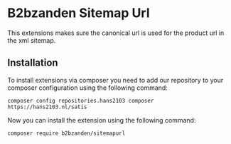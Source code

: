 # B2bzanden Sitemap Url
This extensions makes sure the canonical url is used for the product url in the xml sitemap.  

## Installation
To install extensions via composer you need to add our repository to your composer configuration using the following command:

```
composer config repositories.hans2103 composer https://hans2103.nl/satis
```

Now you can install the extension using the following command:
```
composer require b2bzanden/sitemapurl
```
